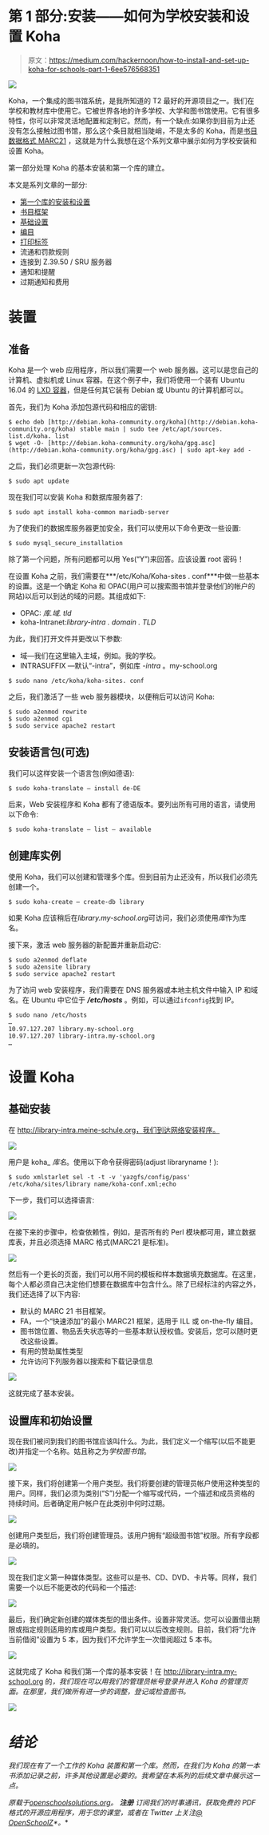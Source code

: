 # 第 1 部分:安装——如何为学校安装和设置 Koha

> 原文：<https://medium.com/hackernoon/how-to-install-and-set-up-koha-for-schools-part-1-6ee576568351>

![](img/84fb339dfa96dda5c5abd70c9a6d2b56.png)

Koha，一个集成的图书馆系统，是我所知道的 T2 最好的开源项目之一。我们在学校和教材库中使用它。它被世界各地的许多学校、大学和图书馆使用。它有很多特性，你可以非常灵活地配置和定制它。然而，有一个缺点:如果你到目前为止还没有怎么接触过图书馆，那么这个条目就相当陡峭，不是太多的 Koha，而是[书目数据格式 MARC21](https://en.wikipedia.org/wiki/MARC_standards) ，这就是为什么我想在这个系列文章中展示如何为学校安装和设置 Koha。

第一部分处理 Koha 的基本安装和第一个库的建立。

本文是系列文章的一部分:

*   [第一个库的安装和设置](https://openschoolsolutions.org/how-to-install-and-set-up-koha-for-schools-part-1/)
*   [书目框架](https://openschoolsolutions.org/bibliographic-framework-install-koha-schools/)
*   [基础设置](https://openschoolsolutions.org/part-3-basic-settings-how-to-install-and-set-up-koha-for-schools/)
*   [编目](https://openschoolsolutions.org/part-4-cataloging-how-to-install-and-set-up-koha-for-schools/)
*   [打印标签](https://openschoolsolutions.org/part-5-label-creator-how-to-install-and-set-up-koha-for-schools/)
*   流通和罚款规则
*   连接到 Z.39.50 / SRU 服务器
*   通知和提醒
*   过期通知和费用

# 装置

## 准备

Koha 是一个 web 应用程序，所以我们需要一个 web 服务器。这可以是您自己的计算机、虚拟机或 Linux 容器。在这个例子中，我们将使用一个装有 Ubuntu 16.04 的 [LXD 容器](https://openschoolsolutions.org/5-reasons-use-lxd/)，但是任何其它装有 Debian 或 Ubuntu 的计算机都可以。

首先，我们为 Koha 添加包源代码和相应的密钥:

```
$ echo deb [http://debian.koha-community.org/koha](http://debian.koha-community.org/koha) stable main | sudo tee /etc/apt/sources. list.d/koha. list
$ wget -O- [http://debian.koha-community.org/koha/gpg.asc](http://debian.koha-community.org/koha/gpg.asc) | sudo apt-key add -
```

之后，我们必须更新一次包源代码:

```
$ sudo apt update
```

现在我们可以安装 Koha 和数据库服务器了:

```
$ sudo apt install koha-common mariadb-server
```

为了使我们的数据库服务器更加安全，我们可以使用以下命令更改一些设置:

```
$ sudo mysql_secure_installation
```

除了第一个问题，所有问题都可以用 Yes(“Y”)来回答。应该设置 root 密码！

在设置 Koha 之前，我们需要在***/etc/Koha/Koha-sites . conf***中做一些基本的设置。这是一个确定 Koha 和 OPAC(用户可以搜索图书馆并登录他们的帐户的网站)以后可以到达的域的问题。其组成如下:

*   OPAC: *库.域. tld*
*   koha-Intranet:*library-intra . domain . TLD*

为此，我们打开文件并更改以下参数:

*   域—我们在这里输入主域，例如。我的学校。
*   INTRASUFFIX —默认“-intra”，例如库 *-intra* 。my-school.org

```
$ sudo nano /etc/koha/koha-sites. conf
```

之后，我们激活了一些 web 服务器模块，以便稍后可以访问 Koha:

```
$ sudo a2enmod rewrite
$ sudo a2enmod cgi
$ sudo service apache2 restart
```

## 安装语言包(可选)

我们可以这样安装一个语言包(例如德语):

```
$ sudo koha-translate — install de-DE
```

后来，Web 安装程序和 Koha 都有了德语版本。要列出所有可用的语言，请使用以下命令:

```
$ sudo koha-translate — list — available
```

## 创建库实例

使用 Koha，我们可以创建和管理多个库。但到目前为止还没有，所以我们必须先创建一个。

```
$ sudo koha-create — create-db library
```

如果 Koha 应该稍后在*library.my-school.org*可访问，我们必须使用*库*作为库名。

接下来，激活 web 服务器的新配置并重新启动它:

```
$ sudo a2enmod deflate
$ sudo a2ensite library
$ sudo service apache2 restart
```

为了访问 web 安装程序，我们需要在 DNS 服务器或本地主机文件中输入 IP 和域名。在 Ubuntu 中它位于 ***/etc/hosts*** 。例如，可以通过`ifconfig`找到 IP。

```
$ sudo nano /etc/hosts
…
10.97.127.207 library.my-school.org
10.97.127.207 library-intra.my-school.org
…
```

# 设置 Koha

## 基础安装

在 http://library-intra.meine-schule.org，我们到达网络安装程序。

![](img/4cfb9ccc5076fb6241fd4ad2378a0217.png)

用户是 koha_ *库名*。使用以下命令获得密码(adjust libraryname！):

```
$ sudo xmlstarlet sel -t -t -v 'yazgfs/config/pass' /etc/koha/sites/library name/koha-conf.xml;echo
```

下一步，我们可以选择语言:

![](img/bc25a3c29a8df701f36c4b41f8d60e0c.png)

在接下来的步骤中，检查依赖性，例如，是否所有的 Perl 模块都可用，建立数据库表，并且必须选择 MARC 格式(MARC21 是标准)。

![](img/b8424a0670338dea969e5aa0ad55fbea.png)

然后有一个更长的页面，我们可以用不同的模板和样本数据填充数据库。在这里，每个人都必须自己决定他们想要在数据库中包含什么。除了已经标注的内容之外，我们还选择了以下内容:

*   默认的 MARC 21 书目框架。
*   FA，一个“快速添加”的最小 MARC21 框架，适用于 ILL 或 on-the-fly 编目。
*   图书馆位置、物品丢失状态等的一些基本默认授权值。安装后，您可以随时更改这些设置。
*   有用的赞助属性类型
*   允许访问下列服务器以搜索和下载记录信息

![](img/2911848659911ba933cffab25e9dc62e.png)

这就完成了基本安装。

## 设置库和初始设置

现在我们被问到我们的图书馆应该叫什么。为此，我们定义一个缩写(以后不能更改)并指定一个名称。姑且称之为*学校图书馆*。

![](img/27b5d10f273cd581aebffd72a18f4348.png)

接下来，我们将创建第一个用户类型。我们将要创建的管理员帐户使用这种类型的用户。同样，我们必须为类别(“S”)分配一个缩写或代码，一个描述和成员资格的持续时间。后者确定用户帐户在此类别中何时过期。

![](img/848417afbf06e493a47a2f581bed96f5.png)

创建用户类型后，我们将创建管理员。该用户拥有“超级图书馆”权限。所有字段都是必填的。

![](img/62fe46b3cf96b534f30f6408c66dccce.png)

现在我们定义第一种媒体类型。这些可以是书、CD、DVD、卡片等。同样，我们需要一个以后不能更改的代码和一个描述:

![](img/166aeb31c0c480e2031db45a44343497.png)

最后，我们确定新创建的媒体类型的借出条件。设置非常灵活。您可以设置借出期限或指定规则适用的库或用户类型。我们可以以后改变规则。目前，我们将“允许当前借阅”设置为 5 本，因为我们不允许学生一次借阅超过 5 本书。

![](img/c5e09e175c4c551032e46549e123d4a0.png)

这就完成了 Koha 和我们第一个库的基本安装！在 http://library-intra.my-school.org 的[](http://library-intra.my-school.org)*，我们现在可以用我们的管理员帐号登录并进入 Koha 的管理页面。在那里，我们做所有进一步的调整，登记或检查图书。*

*![](img/235cdb27751cccf11888674cfe57fc02.png)*

# *结论*

*我们现在有了一个工作的 Koha 装置和第一个库。然而，在我们为 Koha 的第一本书添加记录之前，许多其他设置是必要的。我希望在本系列的后续文章中展示这一点。*

**原载于*[*openschoolsolutions.org*](https://openschoolsolutions.org/how-to-install-and-set-up-koha-for-schools-part-1/)*。* ***注册*** *订阅我们的时事通讯，获取免费的 PDF 格式的开源应用程序，用于您的课堂，或者在 Twitter 上关注*[*@ OpenSchoolZ*](https://twitter.com/OpenSchoolZ)*。**